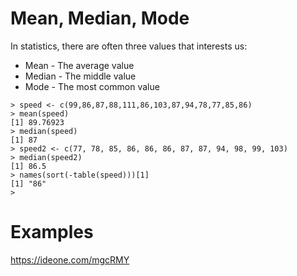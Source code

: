 # Mean, Median, Mode

In statistics, there are often three values that interests us:

* Mean - The average value
* Median - The middle value
* Mode - The most common value

```
> speed <- c(99,86,87,88,111,86,103,87,94,78,77,85,86)
> mean(speed)
[1] 89.76923
> median(speed)
[1] 87
> speed2 <- c(77, 78, 85, 86, 86, 86, 87, 87, 94, 98, 99, 103)
> median(speed2)
[1] 86.5
> names(sort(-table(speed)))[1]
[1] "86"
> 

```

# Examples
https://ideone.com/mgcRMY
